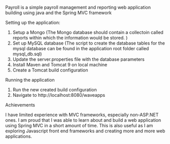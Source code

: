 Payroll is a simple payroll management and reporting web application building using java and the Spring MVC framework

Setting up the application:

1. Setup a Mongo (The Mongo database should contain a collectoin called reports within which the information would be stored. )
2. Set up MySQL database (The script to create the database tables for the mysql database can be found in the application root folder called mysql_db.sql)
3. Update the server.properties file with the database parameters 
3. Install Maven and Tomcat 9 on local machine
4. Create a Tomcat build configuration

Running the application

1. Run the new created build configuration
2. Navigate to http://localhost:8080/waveapps

Achievements

I have limited experience with MVC frameworks, especially non-ASP.NET ones. I am proud that I was able to learn about and build a web application using Spring MVC in a short amount of time. This is also useful as I am exploring Javascript front end frameworks and creating more and more web applications. 